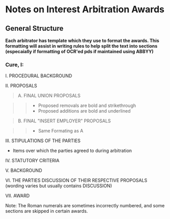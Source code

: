 # Notes on Interest Arbitration Awards

## General Structure

**Each arbitrator has template which they use to format the awards. This formatting will assist in writing rules to help split the text into sections (especaially if formatting of OCR'ed pds if maintained using ABBYY)**

### Cure, I:

I.  PROCEDURAL BACKGROUND

II.  PROPOSALS 

> A. FINAL UNION PROPOSALS

>> * Proposed removals are bold and strikethrough
>> * Proposed additions are bold and underlined

> B. FINAL "INSERT EMPLOYER" PROPOSALS

>> * Same Formating as A

III. STIPULATIONS OF THE PARTIES 

* Items over which the parties agreed to during arbitration

IV. STATUTORY CRITERIA

V. BACKGROUND

VI. THE PARTIES DISCUSSION OF THEIR RESPECTIVE PROPOSALS (wording varies but usually contains DISCUSSION)

VII. AWARD 

Note: The Roman numerals are sometimes incorrectly numbered, and some sections are skipped in certain awards.




    
    
